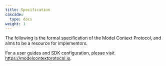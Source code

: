 ```yaml
---
title: Specification
cascade:
  type: docs
weight: 1
---
```

The following is the formal specification of the Model Context Protocol, and aims
to be a resource for implementors.

For a user guides and SDK configuration, plesae visit https://modelcontextprotocol.io.
